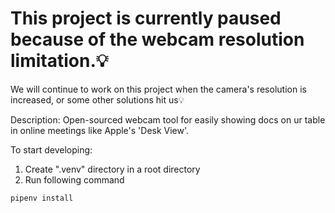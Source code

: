 # This project is currently paused because of the webcam resolution limitation.💡
We will continue to work on this project when the camera's resolution is increased, or some other solutions hit us💡

Description: Open-sourced webcam tool for easily showing docs on ur table in online meetings like Apple's 'Desk View'.

To start developing:
1. Create ".venv" directory in a root directory
2. Run following command
```
pipenv install
```
